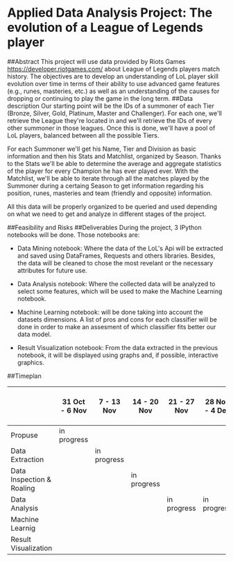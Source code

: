 # Applied Data Analysis Project: The evolution of a League of Legends player

##Abstract
This project will use data provided by Riots Games https://developer.riotgames.com/ about League of Legends players match history. The objectives are to develop an understanding of LoL player skill evolution over time in terms of their ability to use advanced game features (e.g., runes, masteries, etc.) as well as an understanding of the causes for dropping or continuing to play the game in the long term.
##Data description
Our starting point will be the IDs of a summoner of each Tier (Bronze, Silver, Gold, Platinum, Master and Challenger). For each one, we'll retrieve the League they're located in and we'll retrieve the IDs of every other summoner in those leagues. Once this is done, we'll have a pool of LoL players, balanced between all the possible Tiers. 

For each Summoner we'll get his Name, Tier and Division as basic information and then his Stats and Matchlist, organized by Season. Thanks to the Stats we'll be able to determine the average and aggregate statistics of the player for every Champion he has ever played ever. With the Matchlist, we'll be able to iterate through all the matches played by the Summoner during a certaing Season to get information regarding his position, runes, masteries and team (friendly and opposite) information.

All this data will be properly organized to be queried and used depending on what we need to get and analyze in different stages of the project.

##Feasibility and Risks
##Deliverables
During the project, 3 IPython notebooks will be done. Those notebooks are:
* Data Mining notebook: Where the data of the LoL's Api will be extracted and saved using DataFrames, Requests and others libraries. Besides, the data will be cleaned to chose the most revelant or the necessary attributes for future use.

* Data Analysis notebook: Where the collected data will be analyzed to select some features, which will be used to make the Machine Learning notebook.

* Machine Learning notebook: will be done taking into account the datasets dimensions. A list of pros and cons for each classifier will be done in order to make an assesment of which classifier fits better our data model. 

* Result Visualization notebook: From the data extracted in the previous notebook, it will be displayed using graphs and, if possible, interactive graphics.

##Timeplan

|                           | 31 Oct - 6 Nov | 7 - 13 Nov | 14 - 20 Nov | 21 - 27 Nov | 28 Nov - 4 Dec | 5 - 11 Dec | 12 - 18 Dec | 19 - 25 Dec | 26 Dec - 1 Jan | 2 - 8 Jan | 9 - 15 Jan |
|---------------------------|----------------|------------|-------------|-------------|----------------|------------|-------------|-------------|----------------|-----------|------------|
| Propuse                   |  in progress              |            |             |             |                |            |             |             |                |           |            |
| Data Extraction           |                |in progress            |             |             |                |            |             |             |                |           |            |
| Data Inspection & Roaling |                |            |in progress             |             |                |            |             |             |                |           |            |
| Data Analysis             |                |            |             |  in progress           | in progress               |            |             |             |                |           |            |
| Machine Learnig           |                |            |             |             |                |   in progress         |            in progress |             |    in progress            | in progress          |            |
| Result Visualization      |                |            |             |             |                |            |             |             |                |           |  in progress          |
